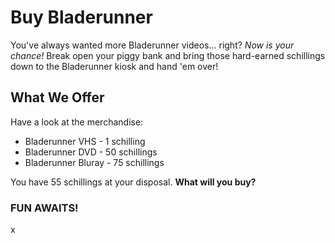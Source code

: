 # Buy Bladerunner

You've always wanted more Bladerunner videos... right? *Now is your chance!* Break open your piggy bank and bring those hard-earned schillings down to the Bladerunner kiosk and hand 'em over!

## What We Offer

Have a look at the merchandise:

- Bladerunner VHS - 1 schilling
- Bladerunner DVD - 50 schillings
- Bladerunner Bluray - 75 schillings

You have 55 schillings at your disposal. **What will you buy?**

### FUN AWAITS!
x
